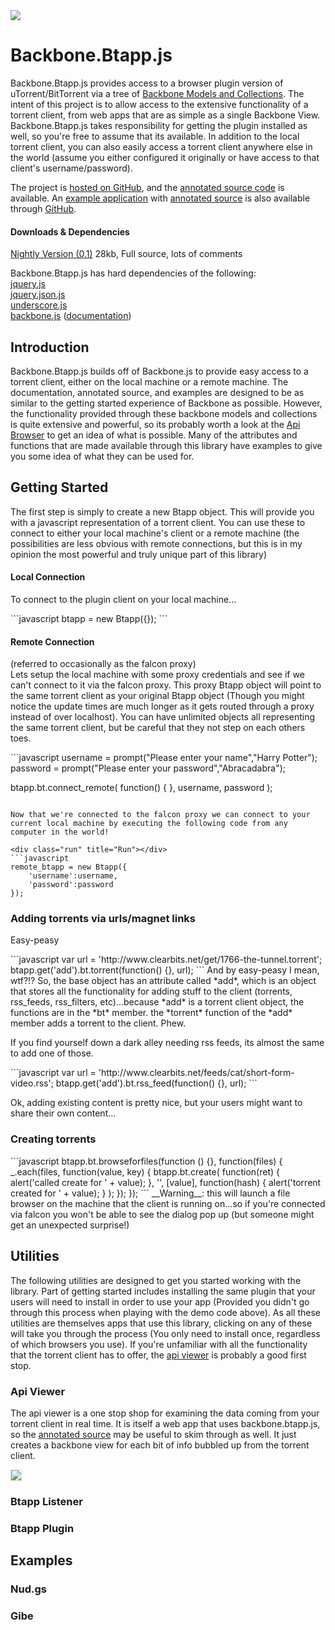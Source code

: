 <link rel="icon" href="docs/images/favicon.ico">

<img id="logo" src="http://www.pwmckenna.com/img/bittorrent_medium.png" />

# Backbone.Btapp.js
Backbone.Btapp.js provides access to a browser plugin version of uTorrent/BitTorrent via a tree of [Backbone Models and Collections](http://documentcloud.github.com/backbone/ "backbone"). The intent of this project is to allow access to the extensive functionality of a torrent client, from web apps that are as simple as a single Backbone View. Backbone.Btapp.js takes responsibility for getting the plugin installed as well, so you're free to assume that its available. In addition to the local torrent client, you can also easily access a torrent client anywhere else in the world (assume you either configured it originally or have access to that client's username/password).

The project is [hosted on GitHub](https://github.com/pwmckenna/btapp/ "github"), and the [annotated source code](http://pwmckenna.github.com/btapp/docs/backbone.btapp.html "source") is available. An [example application](http://pwmckenna.github.com/nud.gs/ "see it run!") with [annotated source](http://pwmckenna.github.com/nud.gs/docs/nudgs.html "annotation") is also available through [GitHub](http://github.com/pwmckenna/nud.gs/ "source").

#### Downloads & Dependencies
[Nightly Version (0.1)](https://raw.github.com/pwmckenna/btapp/master/backbone.btapp.js "backbone.btapp.js") 28kb, Full source, lots of comments

Backbone.Btapp.js has hard dependencies of the following:  
[jquery.js](http://cdnjs.cloudflare.com/ajax/libs/jquery/1.7.1/jquery.min.js "jquery")  
[jquery.json.js](http://jquery-json.googlecode.com/files/jquery.json-2.3.min.js "json")  
[underscore.js](http://cdnjs.cloudflare.com/ajax/libs/underscore.js/1.2.2/underscore-min.js "underscore")  
[backbone.js](http://cdnjs.cloudflare.com/ajax/libs/backbone.js/0.5.3/backbone-min.js "backbone") ([documentation](http://documentcloud.github.com/backbone/ "backbone"))  

## Introduction

Backbone.Btapp.js builds off of Backbone.js to provide easy access to a torrent client, either on the local machine or a remote machine. The documentation, annotated source, and examples are designed to be as similar to the getting started experience of Backbone as possible. However, the functionality provided through these backbone models and collections is quite extensive and powerful, so its probably worth a look at the [Api Browser](http://pwmckenna.github.com/btapp_api_viewer/ "api") to get an idea of what is possible. Many of the attributes and functions that are made available through this library have examples to give you some idea of what they can be used for. 

## Getting Started

The first step is simply to create a new Btapp object. This will provide you with a javascript representation of a torrent client. You can use these to connect to either your local machine's client or a remote machine (the possibilities are less obvious with remote connections, but this is in my opinion the most powerful and truly unique part of this library)

#### Local Connection
To connect to the plugin client on your local machine...
<div class="run" title="Run"></div>
```javascript
btapp = new Btapp({});
```

#### Remote Connection 
(referred to occasionally as the falcon proxy)  
Lets setup the local machine with some proxy credentials and see if we can't connect to it via the falcon proxy. This proxy Btapp object will point to the same torrent client as your original Btapp object (Though you might notice the update times are much longer as it gets routed through a proxy instead of over localhost). You can have unlimited objects all representing the same torrent client, but be careful that they not step on each others toes.

<div class="run" title="Run"></div>
```javascript
username = prompt("Please enter your name","Harry Potter");
password = prompt("Please enter your password","Abracadabra");

btapp.bt.connect_remote(
    function() { }, 
	username,
	password
);
```

Now that we're connected to the falcon proxy we can connect to your current local machine by executing the following code from any computer in the world!

<div class="run" title="Run"></div>
```javascript
remote_btapp = new Btapp({  
    'username':username,  
	'password':password
});
```

### Adding torrents via urls/magnet links
Easy-peasy
<div class="run" title="Run"></div>
```javascript
var url = 'http://www.clearbits.net/get/1766-the-tunnel.torrent';
btapp.get('add').bt.torrent(function() {}, url);
```
And by easy-peasy I mean, wtf?!? So, the base object has an attribute called *add*, which is an object that stores all the functionality for adding stuff to the client (torrents, rss_feeds, rss_filters, etc)...because *add* is a torrent client object, the functions are in the *bt* member. the *torrent* function of the *add* member adds a torrent to the client. Phew. 

If you find yourself down a dark alley needing rss feeds, its almost the same to add one of those.
<div class="run" title="Run"></div>
```javascript
var url = 'http://www.clearbits.net/feeds/cat/short-form-video.rss';
btapp.get('add').bt.rss_feed(function() {}, url);
```


Ok, adding existing content is pretty nice, but your users might want to share their own content...

### Creating torrents
<div class="run" title="Run"></div>
```javascript
btapp.bt.browseforfiles(function () {}, function(files) {
	_.each(files, function(value, key) {
			btapp.bt.create(
				function(ret) {
					alert('called create for ' + value);
				}, 
				'', 
				[value], 
				function(hash) {
					alert('torrent created for ' + value);
				}
			);
	});
});
```
__Warning__: this will launch a file browser on the machine that the client is running on...so if you're connected via falcon you won't be able to see the dialog pop up (but someone might get an unexpected surprise!)

## Utilities

The following utilities are designed to get you started working with the library. Part of getting started includes installing the same plugin that your users will need to install in order to use your app (Provided you didn't go through this process when playing with the demo code above). As all these utilities are themselves apps that use this library, clicking on any of these will take you through the process (You only need to install once, regardless of which browsers you use). If you're unfamiliar with all the functionality that the torrent client has to offer, the [api viewer](http://pwmckenna.github.com/btapp_api_viewer/ "api") is probably a good first stop. 

### Api Viewer

The api viewer is a one stop shop for examining the data coming from your torrent client in real time. It is itself a web app that uses backbone.btapp.js, so the [annotated source](http://pwmckenna.github.com/btapp_api_viewer/docs/index.html "annotated source") may be useful to skim through as well. It just creates a backbone view for each bit of info bubbled up from the torrent client.

<a href="http://pwmckenna.github.com/btapp_api_viewer/"><img style="border:1px solid #ddd" src="http://pwmckenna.com/img/api_viewer.png"></img></a>
  
  
  
### Btapp Listener
### Btapp Plugin

## Examples
### Nud.gs
### Gibe
